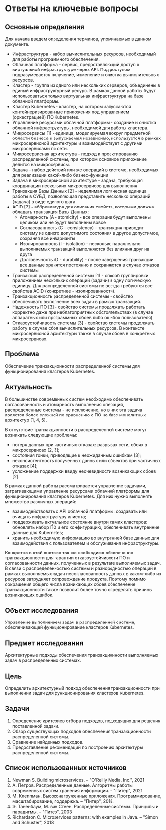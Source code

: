 # Ответы на ключевые вопросы

## Основные определения

Для начала введем определения терминов, упоминаемых в данном документе.
- Инфраструктура - набор вычислительных ресурсов, необходимый для работы программного обеспечения.
- Облачная платформа - сервис, предоставляющий доступ к виртуальной инфраструктуре через API. Под доступом подразумевается получение, изменение и очистка вычислительных ресурсов.
- Кластер - группа из одного или нескольких серверов, объединены в единый инфраструктурный ресурс. В рамках данной работы будут использоваться только виртуальная инфраструктура на базе облачной платформы. 
- Кластер Kubernetes - кластер, на котором запускаются контейнеризированные приложения под управлением (оркестрацией) ПО Kubernetes. 
- Управление ресурсами облачной платформы - создание и очистка облачной инфраструктуры, необходимой для работы кластера.
- Микросервисы  [1] - единица, моделируемая вокруг предметной области бизнеса и выпускаемая независимо, используется в рамках микросервисной архитектуры и взаимодействует с другими микросервисами по сети.
- Микросервисная архитектура - подход к проектированию распределенной системы, при котором основное приложение делится на микросервисы.
- Задача - набор действий или же операций в системе, необходимых для реализации какой-либо бизнес-функции
- Задача в микросервисной архитектуре - задача, требующая координации нескольких микросервисов для выполнения
- Транзакция Базы Данных [2] - неделимая логическая единица работы в СУБД, позволяющая представить несколько операций (задача) в виде единого шага.
- ACID [2] - аббревиатура для описания свойств, которыми должна обладать транзакция Базы Данных:
  - Атомарность (A - atomicity) - все операции будут выполнены целиком или не будут выполнены вовсе
  - Согласованность (C - consistency) - транзакция приводит систему из одного допустимого состояния в другое допустимое, сохраняя все инварианты
  - Изолированность (I - isolation) - несколько параллельно выполняемых транзакций выполняются без влияния друг на друга 
  - Долговечность (D - durability) - после завершения транзакции все данные хранятся постоянно и сохраняются в случае отказов системы
- Транзакция распределенной системы [1] - способ группировки приложением нескольких операций (задачи) в одну логическую единицу. Для распределенной системы не всегда требуются все свойства ACID (конкретнее - изолированности).
- Транзакционность распределенной системы - свойство обеспечивать выполнение всех задач в рамках транзакций.
- Надежность ПО [3] - свойство системы продолжать работать корректно даже при неблагоприятных обстоятельствах (в случае аппаратных или программных сбоев либо ошибок пользователя)
- Отказоустойчивость системы [3] - свойство системы продолжать работу в случае сбоя вычислительных ресурсов. В контексте микросервисной архитектуры также в случае сбоев в конкретных микросервисах.

## Проблема
Обеспечение транзакционности распределенной системы для функционирования кластеров Kubernetes.

## Актуальность

В большинстве современных систем необходимо обеспечивать согласованность и атомарность выполнения операций, распределенные системы - не исключение, но в них эта задача является более сложной по сравнению с ПО на базе монолитных архитектур [1, 4, 5].

В отсутствие транзакционности в распределенной системе могут возникать следующие проблемы:
- потеря данных при частичных отказах: разрывах сети, сбоях в микросервисах [2, 3];
- состояния гонки, приводящие к неожиданным ошибкам [3];
- неконсистентность полученных данных или объектов при частичных отказах [4];
- усложнение поддержки ввиду неочевидности возникающих сбоев [2].

В рамках данной работы рассматривается управление задачами, затрагивающими управление ресурсами облачной платформы для функционирования кластеров Kubernetes. Для них нужно выполнять множество различных операций:
- взаимодействовать с API облачной платформы: создавать или очищать инфраструктуру клиента; 
- поддерживать актуальное состояние внутри самих кластеров: обновлять набор ПО и его конфигурацию, обеспечивать внутренние данные для Kubernetes;
- хранить необходимую информацию во внутренней базе данных для взаимодействия с пользователем и обслуживания инфраструктуры.

Конкретно в этой системе так же необходимо обеспечение транзакционности для гарантии отказоустойчивости ПО и согласованности данных, полученных в результате выполняемых задач. В связи с распределенностью системы и разнородностью операций в рамках выполняемых задач несогласованность данных в каком-либо из ресурсов затрудняет сопровождение продукта. Поэтому помимо сокращения общего числа возникающих сбоев обеспечение транзакционности также позволит более точно определять причины возникающих ошибок.

## Объект исследования
Управление выполнением задач в распределенной системе, обеспечивающей функционирование кластеров Kubernetes.

## Предмет исследования
Архитектурные подходы обеспечения транзакционности выполняемых задач в распределенных системах.

## Цель
Определить архитектурный подход обеспечения транзакционности при выполнении задач для функционирования кластеров Kubernetes.

## Задачи
1. Определение критериев отбора подходов, подходящих для решения поставленной задачи.
2. Обзор существующих подходов обеспечения транзакционности распределенной системы.
3. Сравнение найденных подходов.
4. Предоставление рекомендаций по построению архитектуры распределенной системы.

## Список использованных источников
1. Newman S. Building microservices. – "O'Reilly Media, Inc.", 2021
2. А. Петров. Распределенные данные. Алгоритмы работы современных систем хранения информации. – "Питер", 2021
3. М. Клеппман. Высоконагруженные приложения. Программирование, масштабирование, поддержка. – "Питер", 2018.
4. Э. Таненбаум, М. ван Стеен. Распределенные системы. Принципы и парадигмы. – "Питер", 2003
5. Richardson C. Microservices patterns: with examples in Java. – "Simon and Schuster", 2018
